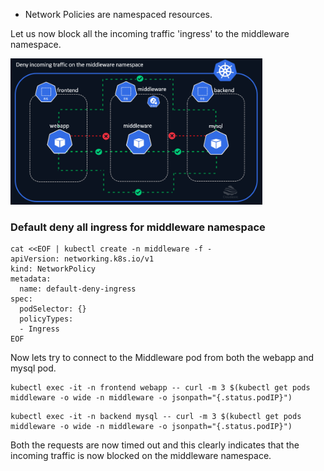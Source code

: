 


* Network Policies are namespaced resources. 

Let us now block all the incoming traffic 'ingress' to the middleware namespace.

[<img src="img/deny-incoming-traffic-on-middleware-namespace-2.gif" width="80%" />](img/deny-incoming-traffic-on-middleware-namespace-2.gif)

### Default deny all ingress for middleware namespace
```
cat <<EOF | kubectl create -n middleware -f -
apiVersion: networking.k8s.io/v1
kind: NetworkPolicy
metadata:
  name: default-deny-ingress
spec:
  podSelector: {}
  policyTypes:
  - Ingress
EOF
```

Now lets try to connect to the Middleware pod from both the webapp and mysql pod.

```
kubectl exec -it -n frontend webapp -- curl -m 3 $(kubectl get pods middleware -o wide -n middleware -o jsonpath="{.status.podIP}")
```

```
kubectl exec -it -n backend mysql -- curl -m 3 $(kubectl get pods middleware -o wide -n middleware -o jsonpath="{.status.podIP}")
```

Both the requests are now timed out and this clearly indicates that the incoming traffic is now blocked on the middleware namespace.